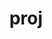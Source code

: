 ---
title: "proj"
layout: cache
categories: [package, v0.18]
meta: {"versions": ["4.9.2"], "compilers": ["gcc@=7.3.1"], "oss": ["amzn2"], "platforms": ["linux"], "targets": ["aarch64", "graviton2", "x86_64_v3", "x86_64_v4"], "stacks": ["aws-ahug", "aws-ahug-aarch64"], "num_specs": 4, "num_specs_by_stack": {"aws-ahug-aarch64": 2, "aws-ahug": 2}}
spec_details: [{"hash": "de4s6edyuzvcnptinspx4a4j4phkeww3", "compiler": "gcc@=7.3.1", "versions": ["4.9.2"], "os": "amzn2", "platform": "linux", "target": "aarch64", "variants": ["+curl", "+tiff"], "stacks": ["aws-ahug-aarch64"], "size": "-", "tarball": "https://binaries.spack.io/releases/v0.18/build_cache/linux-amzn2-aarch64/gcc-7.3.1/proj-4.9.2/linux-amzn2-aarch64-gcc-7.3.1-proj-4.9.2-de4s6edyuzvcnptinspx4a4j4phkeww3.spack"}, {"hash": "o6oknbkrplhxi5hhxhrlbxwfahwgtdjz", "compiler": "gcc@=7.3.1", "versions": ["4.9.2"], "os": "amzn2", "platform": "linux", "target": "graviton2", "variants": ["+curl", "+tiff"], "stacks": ["aws-ahug-aarch64"], "size": "-", "tarball": "https://binaries.spack.io/releases/v0.18/build_cache/linux-amzn2-graviton2/gcc-7.3.1/proj-4.9.2/linux-amzn2-graviton2-gcc-7.3.1-proj-4.9.2-o6oknbkrplhxi5hhxhrlbxwfahwgtdjz.spack"}, {"hash": "ocprcgjzb2agbedi2tk2kryy7xcekilk", "compiler": "gcc@=7.3.1", "versions": ["4.9.2"], "os": "amzn2", "platform": "linux", "target": "x86_64_v4", "variants": ["+curl", "+tiff"], "stacks": ["aws-ahug"], "size": "-", "tarball": "https://binaries.spack.io/releases/v0.18/build_cache/linux-amzn2-x86_64_v4/gcc-7.3.1/proj-4.9.2/linux-amzn2-x86_64_v4-gcc-7.3.1-proj-4.9.2-ocprcgjzb2agbedi2tk2kryy7xcekilk.spack"}, {"hash": "ox6pemzll6pifj4oian2eyltkkezquce", "compiler": "gcc@=7.3.1", "versions": ["4.9.2"], "os": "amzn2", "platform": "linux", "target": "x86_64_v3", "variants": ["+curl", "+tiff"], "stacks": ["aws-ahug"], "size": "-", "tarball": "https://binaries.spack.io/releases/v0.18/build_cache/linux-amzn2-x86_64_v3/gcc-7.3.1/proj-4.9.2/linux-amzn2-x86_64_v3-gcc-7.3.1-proj-4.9.2-ox6pemzll6pifj4oian2eyltkkezquce.spack"}]
---